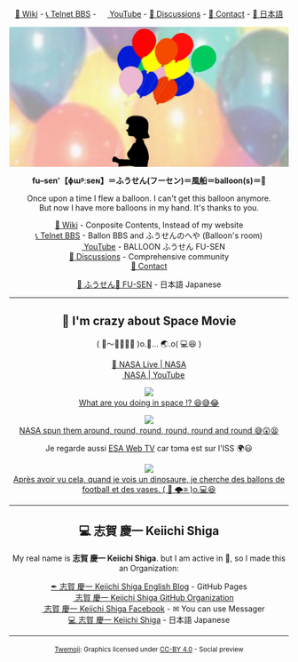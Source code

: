 <p align="center">
  <a href="https://github.com/fu-sen/fu-sen/wiki">📖 Wiki</a> - 
  <a href="https://balloon.tel/">📞 Telnet BBS</a> - 
  <a href="https://www.youtube.com/channel/UCQiHxKF-_ggto59lym0ztoQ"><img height="16" width="16" src="https://cdn.jsdelivr.net/npm/simple-icons@v4/icons/youtube.svg"> YouTube</a> - 
  <a href="https://github.com/fu-sen/fu-sen/discussions">💬 Discussions</a> - 
  <a href="https://docs.google.com/forms/d/e/1FAIpQLSdGMDzLteyeJCsxE6EwGmLngkPAqPCb4dGhljXhRWnh3Ksk1g/viewform?usp=sf_link">📧 Contact</a> - 
  <a href="https://balloon.asia/">🗾 日本語</a>
</p>

<img src="https://raw.githubusercontent.com/fu-sen/fu-sen/main/images/1280x640.jpg" align="center" alt="🎈 BALLOON | FU-SEN">

<p align="center">
  <strong>fu–sen'【ɸɯᵝːseɴ】＝ふうせん(フーセン)＝風船＝balloon(s)＝🎈</strong>
</p>

<p align="center">
  Once upon a time I flew a balloon. I can't get this balloon anymore.<br>
  But now I have more balloons in my hand. It's thanks to you.<br>
</p>

<p align="center">
  <a href="https://github.com/fu-sen/fu-sen/wiki">📖 Wiki</a> - Conposite Contents, Instead of my website<br>
  <a href="https://balloon.tel/">📞 Telnet BBS</a> - Ballon BBS and ふうせんのへや (Balloon's room)<br>
  <a href="https://www.youtube.com/channel/UCQiHxKF-_ggto59lym0ztoQ"><img height="16" width="16" src="https://cdn.jsdelivr.net/npm/simple-icons@v4/icons/youtube.svg"> YouTube</a> - BALLOON ふうせん FU-SEN<br>
  <a href="https://github.com/fu-sen/fu-sen/discussions">💬 Discussions</a> - Comprehensive community<br>
  <a href="https://docs.google.com/forms/d/e/1FAIpQLSdGMDzLteyeJCsxE6EwGmLngkPAqPCb4dGhljXhRWnh3Ksk1g/viewform?usp=sf_link">📧 Contact</a><br>
</p>

<p align="center">
  <a href="https://balloon.asia/">🗾 ふうせん🎈 FU-SEN</a> - 日本語 Japanese
</p>

___

<h2 align="center">🚀 I'm crazy about Space Movie</h2>

<p align="center">
  ( 🐧～🧀🍪🌮🍜 )o.🐉... 🌏.o( 💻😆 )
</p>

<p align="center">
  <a href="https://www.nasa.gov/nasalive/">🔗 NASA Live | NASA</a><br>
  <a href="https://www.youtube.com/channel/UCLA_DiR1FfKNvjuUpBHmylQ"><img height="16" width="16" src="https://cdn.jsdelivr.net/npm/simple-icons@v4/icons/youtube.svg"> NASA | YouTube</a><br>
</p>

<p align="center">
  <a href="https://www.youtube.com/watch?v=YIekHZ09u4I&t=692">
    <img src="http://img.youtube.com/vi/YIekHZ09u4I/0.jpg"><br>
    What are you doing in space !? 😆😅😂</a><br>
</p>

<p align="center">
  <a href="https://www.youtube.com/watch?v=CC_c9UJrzdU&t=1027">
    <img src="http://img.youtube.com/vi/CC_c9UJrzdU/0.jpg"><br>
    NASA spun them around, round, round, round, round and round 😅😲😫</a><br>
</p>

<p align="center">
  Je regarde aussi <a href="https://www.esa.int/ESA_Multimedia/ESA_Web_TV">ESA Web TV</a> car tɔma est sur l'ISS 🌍😃<br>
</p>

<p align="center">
  <a href="https://www.youtube.com/watch?v=PFlzUY4DcYQ">
    <img src="http://img.youtube.com/vi/PFlzUY4DcYQ/0.jpg"><br>
    Après avoir vu cela, quand je vois un dinosaure, je cherche des ballons de football et des vases. ( 🦖 🌩️≡ )o.💻😆</a><br>
</p>

___

<h2 align="center">💻 志賀 慶一 Keiichi Shiga</h2>

<p align="center">
  My real name is <strong>志賀 慶一 Keiichi Shiga</strong>.
  but I am active in 🎈, so I made this an Organization:
</p>

<p align="center">
  <a href="https://keiichi.github.io/">✒ 志賀 慶一 Keiichi Shiga English Blog</a> - GitHub Pages<br>
  <a href="https://github.com/keiichi"><img height="16" width="16" src="https://cdn.jsdelivr.net/npm/simple-icons@v4/icons/github.svg"> 志賀 慶一 Keiichi Shiga GitHub Organization</a><br>
  <a href="https://www.facebook.com/keiichishiga"><img height="16" width="16" src="https://cdn.jsdelivr.net/npm/simple-icons@v4/icons/facebook.svg"> 志賀 慶一 Keiichi Shiga Facebook</a> - ✉ You can use Messager<br>
  <a href="https://keiichi-shiga.ovh/">💻 志賀 慶一 Keiichi Shiga</a> - 日本語 Japanese<br>
</p>

___

<p align=center>
  <small>
    <a href="https://twemoji.twitter.com/">Twemoji</a>: Graphics licensed under <a href="https://creativecommons.org/licenses/by/4.0/">CC-BY 4.0</a> - Social preview
  </small>
</p>
